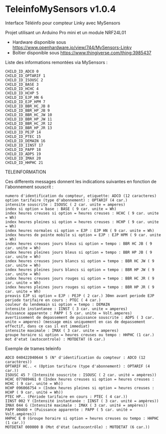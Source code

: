# TeleinfoMySensors v1.0.4
Interface Téléinfo pour compteur Linky avec MySensors

Projet utilisant un Arduino Pro mini et un module NRF24L01

- Hardware disponible sous https://www.openhardware.io/view/744/MySensors-Linky
- Boîtier disponible sous https://www.thingiverse.com/thing:3985437

Liste des informations remontées via MySensors :

    CHILD_ID_ADCO 0
    CHILD_ID_OPTARIF 1
    CHILD_ID_ISOUSC 2
    CHILD_ID_BASE 3
    CHILD_ID_HCHC 4
    CHILD_ID_HCHP 5
    CHILD_ID_EJP_HN 6
    CHILD_ID_EJP_HPM 7
    CHILD_ID_BBR_HC_JB 8
    CHILD_ID_BBR_HP_JB 9
    CHILD_ID_BBR_HC_JW 10
    CHILD_ID_BBR_HP_JW 11
    CHILD_ID_BBR_HC_JR 12
    CHILD_ID_BBR_HP_JR 13
    CHILD_ID_PEJP 14
    CHILD_ID_PTEC 15
    CHILD_ID_DEMAIN 16
    CHILD_ID_IINST 17
    CHILD_ID_PAPP 18
    CHILD_ID_ADPS 19
    CHILD_ID_IMAX 20
    CHILD_ID_HHPHC 21

TELEINFORMATION

Ces differents messages donnent les indications suivantes en fonction de l'abonnement souscrit :

    numero d'identification du compteur, etiquette: ADCO (12 caracteres)
    option tarifaire (type d'abonnement) : OPTARIF (4 car.)
    intensite souscrite : ISOUSC ( 2 car. unite = amperes)
    index si option = base : BASE ( 9 car. unite = Wh)
    index heures creuses si option = heures creuses : HCHC ( 9 car. unite = Wh)
    index heures pleines si option = heures creuses : HCHP ( 9 car. unite = Wh)
    index heures normales si option = EJP : EJP HN ( 9 car. unite = Wh)
    index heures de pointe mobile si option = EJP : EJP HPM ( 9 car. unite = Wh)
    index heures creuses jours bleus si option = tempo : BBR HC JB ( 9 car. unite = Wh)
    index heures pleines jours bleus si option = tempo : BBR HP JB ( 9 car. unite = Wh)
    index heures creuses jours blancs si option = tempo : BBR HC JW ( 9 car. unite = Wh)
    index heures pleines jours blancs si option = tempo : BBR HP JW ( 9 car. unite = Wh)
    index heures creuses jours rouges si option = tempo : BBR HC JR ( 9 car. unite = Wh)
    index heures pleines jours rouges si option = tempo : BBR HP JR ( 9 car. unite = Wh)
    preavis EJP si option = EJP : PEJP ( 2 car.) 30mn avant periode EJP
    periode tarifaire en cours : PTEC ( 4 car.)
    couleur du lendemain si option = tempo : DEMAIN
    intensite instantanee : IINST ( 3 car. unite = amperes)
    Puissance apparente : PAPP ( 5 car. unite = Volt.amperes)
    avertissement de depassement de puissance souscrite : ADPS ( 3 car. unite = amperes) (message emis uniquement en cas de depassement effectif, dans ce cas il est immediat)
    intensite maximale : IMAX ( 3 car. unite = amperes)
    groupe horaire si option = heures creuses ou tempo : HHPHC (1 car.)
    mot d'etat (autocontrole) : MOTDETAT (6 car.)

Exemple de trames teleinfo

    ADCO 040422040644 5 (N° d'identification du compteur : ADCO (12 caractères))
    OPTARIF HC.. < (Option tarifaire (type d'abonnement) : OPTARIF (4 car.))
    ISOUSC 45 ? (Intensité souscrite : ISOUSC ( 2 car. unité = ampères))
    HCHC 077089461 0 (Index heures creuses si option = heures creuses : HCHC ( 9 car. unité = Wh))
    HCHP 096066754 > (Index heures pleines si option = heures creuses : HCHP ( 9 car. unité = Wh))
    PTEC HP.. (Période tarifaire en cours : PTEC ( 4 car.))
    IINST 002 Y (Intensité instantanée : IINST ( 3 car. unité = ampères))
    IMAX 044 G (Intensité maximale : IMAX ( 3 car. unité = ampères))
    PAPP 00460 + (Puissance apparente : PAPP ( 5 car. unité = Volt.ampères))
    HHPHC E 0 (Groupe horaire si option = heures creuses ou tempo : HHPHC (1 car.))
    MOTDETAT 000000 B (Mot d'état (autocontrôle) : MOTDETAT (6 car.))
